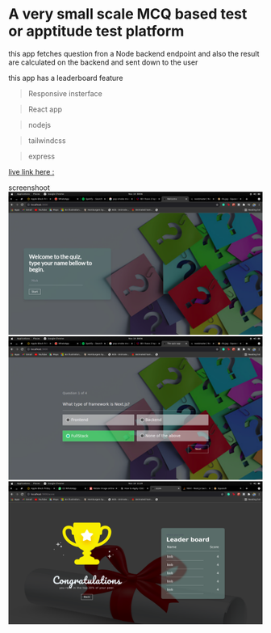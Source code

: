 # A very small scale MCQ based test or apptitude test  platform 

this app fetches question fron a Node backend endpoint and also the result are calculated on the backend and sent down to the user

this app has a leaderboard feature

> Responsive insterface

> React app 

> nodejs

> tailwindcss

> express

[live link here :](https://fancbt.netlify.app/)

screenshoot
![home](https://github.com/bobbycrooz/quiz/blob/main/src/asset/ss1.png)
![questions](https://github.com/bobbycrooz/quiz/blob/main/src/asset/ss2.png)
![score](https://github.com/bobbycrooz/quiz/blob/main/src/asset/ss3.png)

